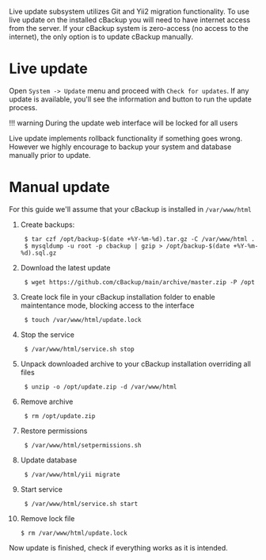 Live update subsystem utilizes Git and Yii2 migration functionality. To use live update on the installed cBackup you will need to have internet access from the server. If your cBackup system is zero-access (no access to the internet), the only option is to update cBackup manually.

# Live update

Open `System -> Update` menu and proceed with `Check for updates`. If any update is available, you'll see the information and button to run the update process.

!!! warning
    During the update web interface will be locked for all users

Live update implements rollback functionality if something goes wrong. However we highly encourage to backup your system and database manually prior to update.

# Manual update

For this guide we'll assume that your cBackup is installed in `/var/www/html`

1. Create backups:

        $ tar czf /opt/backup-$(date +%Y-%m-%d).tar.gz -C /var/www/html .
        $ mysqldump -u root -p cbackup | gzip > /opt/backup-$(date +%Y-%m-%d).sql.gz

2. Download the latest update
    
        $ wget https://github.com/cBackup/main/archive/master.zip -P /opt

3. Create lock file in your cBackup installation folder to enable maintentance mode, blocking access to the interface
    
        $ touch /var/www/html/update.lock
 
4. Stop the service
    
        $ /var/www/html/service.sh stop

5. Unpack downloaded archive to your cBackup installation overriding all files
    
        $ unzip -o /opt/update.zip -d /var/www/html

6. Remove archive 
    
        $ rm /opt/update.zip

7. Restore permissions 
     
        $ /var/www/html/setpermissions.sh

8. Update database
    
        $ /var/www/html/yii migrate

9. Start service 
    
        $ /var/www/html/service.sh start

10. Remove lock file 
    
        $ rm /var/www/html/update.lock

Now update is finished, check if everything works as it is intended. 
